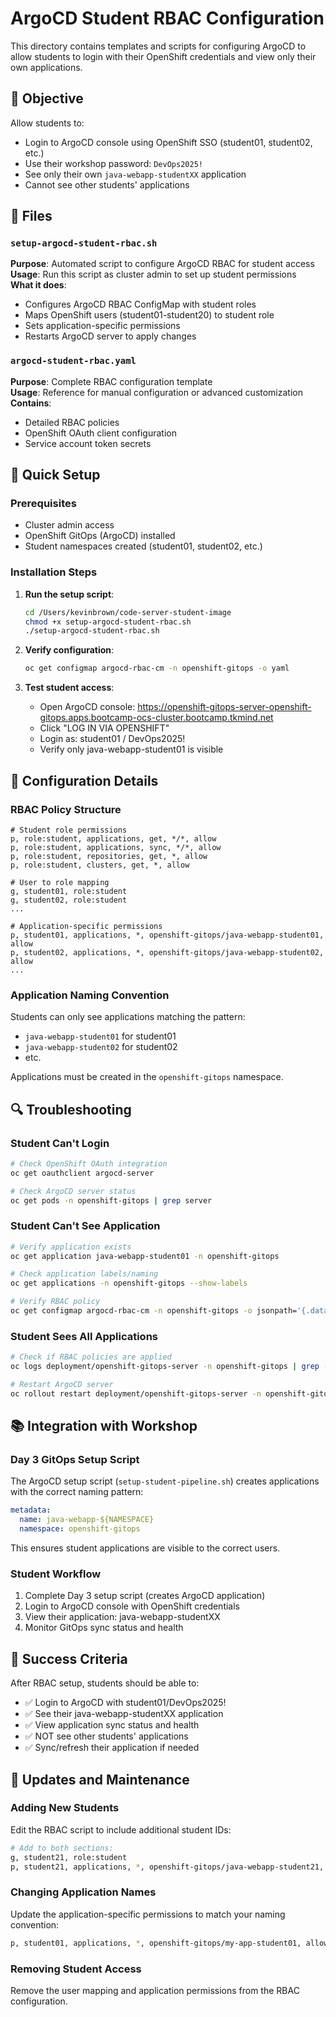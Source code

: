 # ArgoCD Student RBAC Configuration

This directory contains templates and scripts for configuring ArgoCD to allow students to login with their OpenShift credentials and view only their own applications.

## 🎯 Objective

Allow students to:
- Login to ArgoCD console using OpenShift SSO (student01, student02, etc.)
- Use their workshop password: `DevOps2025!`
- See only their own `java-webapp-studentXX` application
- Cannot see other students' applications

## 📁 Files

### `setup-argocd-student-rbac.sh`
**Purpose**: Automated script to configure ArgoCD RBAC for student access  
**Usage**: Run this script as cluster admin to set up student permissions  
**What it does**:
- Configures ArgoCD RBAC ConfigMap with student roles
- Maps OpenShift users (student01-student20) to student role  
- Sets application-specific permissions
- Restarts ArgoCD server to apply changes

### `argocd-student-rbac.yaml`
**Purpose**: Complete RBAC configuration template  
**Usage**: Reference for manual configuration or advanced customization  
**Contains**:
- Detailed RBAC policies
- OpenShift OAuth client configuration
- Service account token secrets

## 🚀 Quick Setup

### Prerequisites
- Cluster admin access
- OpenShift GitOps (ArgoCD) installed
- Student namespaces created (student01, student02, etc.)

### Installation Steps

1. **Run the setup script**:
   ```bash
   cd /Users/kevinbrown/code-server-student-image
   chmod +x setup-argocd-student-rbac.sh
   ./setup-argocd-student-rbac.sh
   ```

2. **Verify configuration**:
   ```bash
   oc get configmap argocd-rbac-cm -n openshift-gitops -o yaml
   ```

3. **Test student access**:
   - Open ArgoCD console: https://openshift-gitops-server-openshift-gitops.apps.bootcamp-ocs-cluster.bootcamp.tkmind.net
   - Click "LOG IN VIA OPENSHIFT"
   - Login as: student01 / DevOps2025!
   - Verify only java-webapp-student01 is visible

## 🔧 Configuration Details

### RBAC Policy Structure
```
# Student role permissions
p, role:student, applications, get, */*, allow
p, role:student, applications, sync, */*, allow
p, role:student, repositories, get, *, allow
p, role:student, clusters, get, *, allow

# User to role mapping
g, student01, role:student
g, student02, role:student
...

# Application-specific permissions
p, student01, applications, *, openshift-gitops/java-webapp-student01, allow
p, student02, applications, *, openshift-gitops/java-webapp-student02, allow
...
```

### Application Naming Convention
Students can only see applications matching the pattern:
- `java-webapp-student01` for student01
- `java-webapp-student02` for student02  
- etc.

Applications must be created in the `openshift-gitops` namespace.

## 🔍 Troubleshooting

### Student Can't Login
```bash
# Check OpenShift OAuth integration
oc get oauthclient argocd-server

# Check ArgoCD server status
oc get pods -n openshift-gitops | grep server
```

### Student Can't See Application
```bash
# Verify application exists
oc get application java-webapp-student01 -n openshift-gitops

# Check application labels/naming
oc get applications -n openshift-gitops --show-labels

# Verify RBAC policy
oc get configmap argocd-rbac-cm -n openshift-gitops -o jsonpath='{.data.policy\.csv}'
```

### Student Sees All Applications
```bash
# Check if RBAC policies are applied
oc logs deployment/openshift-gitops-server -n openshift-gitops | grep -i rbac

# Restart ArgoCD server
oc rollout restart deployment/openshift-gitops-server -n openshift-gitops
```

## 📚 Integration with Workshop

### Day 3 GitOps Setup Script
The ArgoCD setup script (`setup-student-pipeline.sh`) creates applications with the correct naming pattern:
```yaml
metadata:
  name: java-webapp-${NAMESPACE}
  namespace: openshift-gitops
```

This ensures student applications are visible to the correct users.

### Student Workflow
1. Complete Day 3 setup script (creates ArgoCD application)
2. Login to ArgoCD console with OpenShift credentials
3. View their application: java-webapp-studentXX
4. Monitor GitOps sync status and health

## 🎯 Success Criteria

After RBAC setup, students should be able to:
- ✅ Login to ArgoCD with student01/DevOps2025!
- ✅ See their java-webapp-studentXX application
- ✅ View application sync status and health
- ✅ NOT see other students' applications
- ✅ Sync/refresh their application if needed

## 🔄 Updates and Maintenance

### Adding New Students
Edit the RBAC script to include additional student IDs:
```bash
# Add to both sections:
g, student21, role:student
p, student21, applications, *, openshift-gitops/java-webapp-student21, allow
```

### Changing Application Names
Update the application-specific permissions to match your naming convention:
```bash
p, student01, applications, *, openshift-gitops/my-app-student01, allow
```

### Removing Student Access
Remove the user mapping and application permissions from the RBAC configuration.
